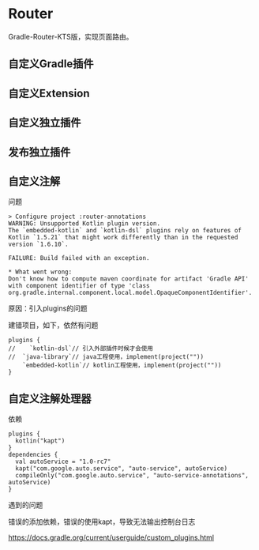 # Router

Gradle-Router-KTS版，实现页面路由。

## 自定义Gradle插件

## 自定义Extension

## 自定义独立插件

## 发布独立插件

## 自定义注解

问题

```
> Configure project :router-annotations
WARNING: Unsupported Kotlin plugin version.
The `embedded-kotlin` and `kotlin-dsl` plugins rely on features of Kotlin `1.5.21` that might work differently than in the requested version `1.6.10`.

FAILURE: Build failed with an exception.

* What went wrong:
Don't know how to compute maven coordinate for artifact 'Gradle API' with component identifier of type 'class org.gradle.internal.component.local.model.OpaqueComponentIdentifier'.
```

原因：引入plugins的问题

建错项目，如下，依然有问题

```
plugins {
//    `kotlin-dsl`// 引入外部插件时候才会使用
//  `java-library`// java工程使用，implement(project(""))
    `embedded-kotlin`// kotlin工程使用，implement(project(""))
}
```

## 自定义注解处理器

依赖

```
plugins {
  kotlin("kapt")
}
dependencies {
  val autoService = "1.0-rc7"
  kapt("com.google.auto.service", "auto-service", autoService)
  compileOnly("com.google.auto.service", "auto-service-annotations", autoService)
}
```

遇到的问题

错误的添加依赖，错误的使用kapt，导致无法输出控制台日志

https://docs.gradle.org/current/userguide/custom_plugins.html